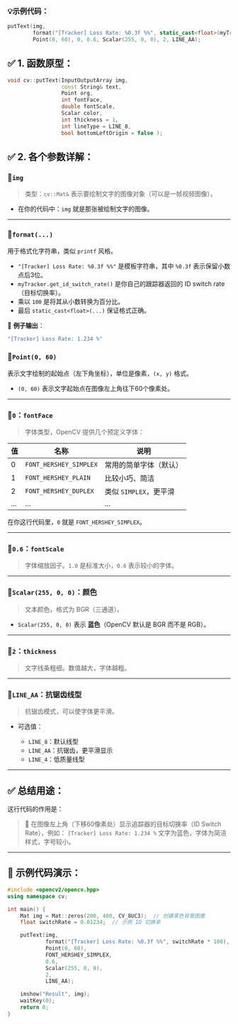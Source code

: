 
### 💡示例代码：

```cpp
putText(img,
        format("[Tracker] Loss Rate: %0.3f %%", static_cast<float>(myTracker.get_id_switch_rate() * 100)),
        Point(0, 60), 0, 0.6, Scalar(255, 0, 0), 2, LINE_AA);
```


## ✅ 1. 函数原型：

```cpp
void cv::putText(InputOutputArray img,
                 const String& text,
                 Point org,
                 int fontFace,
                 double fontScale,
                 Scalar color,
                 int thickness = 1,
                 int lineType = LINE_8,
                 bool bottomLeftOrigin = false );
```


## ✅ 2. 各个参数详解：

### 🔹`img`

> 类型：`cv::Mat&`
> 表示要绘制文字的图像对象（可以是一帧视频图像）。

* 在你的代码中：`img` 就是那张被绘制文字的图像。

---

### 🔹`format(...)`

 用于格式化字符串，类似 `printf` 风格。

* `"[Tracker] Loss Rate: %0.3f %%"` 是模板字符串，其中 `%0.3f` 表示保留小数点后3位。
* `myTracker.get_id_switch_rate()` 是你自己的跟踪器返回的 ID switch rate（目标切换率）。
* 乘以 `100` 是将其从小数转换为百分比。
* 最后 `static_cast<float>(...)` 保证格式正确。

👀 **例子输出**：

```cpp
"[Tracker] Loss Rate: 1.234 %"
```


### 🔹`Point(0, 60)`

 表示文字绘制的起始点（左下角坐标），单位是像素，`(x, y)` 格式。

* `(0, 60)` 表示文字起始点在图像左上角往下60个像素处。

---

### 🔹`0`：`fontFace`

> 字体类型，OpenCV 提供几个预定义字体：

| 值   | 名称                     | 说明               |
| --- | ---------------------- | ---------------- |
| 0   | `FONT_HERSHEY_SIMPLEX` | 常用的简单字体（默认）      |
| 1   | `FONT_HERSHEY_PLAIN`   | 比较小巧、简洁          |
| 2   | `FONT_HERSHEY_DUPLEX`  | 类似 `SIMPLEX`，更平滑 |
| ... | ...                    | ...              |

在你这行代码里，`0` 就是 `FONT_HERSHEY_SIMPLEX`。

---

### 🔹`0.6`：`fontScale`

> 字体缩放因子。`1.0` 是标准大小，`0.6` 表示较小的字体。

---

### 🔹`Scalar(255, 0, 0)`：颜色

> 文本颜色，格式为 BGR（三通道）。

* `Scalar(255, 0, 0)` 表示 **蓝色**（OpenCV 默认是 BGR 而不是 RGB）。

---

### 🔹`2`：`thickness`

> 文字线条粗细。数值越大，字体越粗。

---

### 🔹`LINE_AA`：抗锯齿线型

> 抗锯齿模式，可以使字体更平滑。

* 可选值：

  * `LINE_8`：默认线型
  * `LINE_AA`：抗锯齿，更平滑显示
  * `LINE_4`：低质量线型

---

## ✅ 总结用途：

这行代码的作用是：

> 📌 在图像左上角（下移60像素处）显示追踪器的目标切换率（ID Switch Rate），例如：
> `[Tracker] Loss Rate: 1.234 %`
> 文字为蓝色，字体为简洁样式，字号较小。

---

## 🧪 示例代码演示：

```cpp
#include <opencv2/opencv.hpp>
using namespace cv;

int main() {
    Mat img = Mat::zeros(200, 400, CV_8UC3);  // 创建黑色背景图像
    float switchRate = 0.01234;  // 示例 ID 切换率

    putText(img,
            format("[Tracker] Loss Rate: %0.3f %%", switchRate * 100),
            Point(0, 60),
            FONT_HERSHEY_SIMPLEX,
            0.6,
            Scalar(255, 0, 0),
            2,
            LINE_AA);

    imshow("Result", img);
    waitKey(0);
    return 0;
}
```


